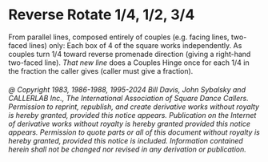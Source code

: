 
# Reverse Rotate 1/4, 1/2, 3/4

From parallel lines, composed entirely of couples (e.g.
facing lines, two-faced lines) only: Each box of 4 of the
square works independently. As couples turn 1/4 toward
reverse promenade direction (giving a right-hand
two-faced line). *That new line* does a Couples Hinge once
for each 1/4 in the fraction the caller gives (caller must
give a fraction).

###### @ Copyright 1983, 1986-1988, 1995-2024 Bill Davis, John Sybalsky and CALLERLAB Inc., The International Association of Square Dance Callers. Permission to reprint, republish, and create derivative works without royalty is hereby granted, provided this notice appears. Publication on the Internet of derivative works without royalty is hereby granted provided this notice appears. Permission to quote parts or all of this document without royalty is hereby granted, provided this notice is included. Information contained herein shall not be changed nor revised in any derivation or publication.
